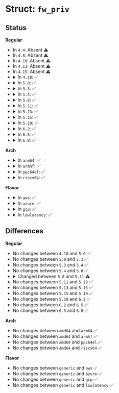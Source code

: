 # Struct: <code>fw_priv</code>

## Status
<b>Regular</b>
<ul>
<li>
In <code>4.4</code>: Absent ⚠️
</li>
<li>
In <code>4.8</code>: Absent ⚠️
</li>
<li>
In <code>4.10</code>: Absent ⚠️
</li>
<li>
In <code>4.13</code>: Absent ⚠️
</li>
<li>
In <code>4.15</code>: Absent ⚠️
</li>
<li>
<details>
<summary>In <code>4.18</code>: ✅</summary>

```c
struct fw_priv {
    struct kref ref;
    struct list_head list;
    struct firmware_cache *fwc;
    struct fw_state fw_st;
    void *data;
    size_t size;
    size_t allocated_size;
    bool is_paged_buf;
    bool need_uevent;
    struct page **pages;
    int nr_pages;
    int page_array_size;
    struct list_head pending_list;
    const char *fw_name;
};
```
</details>
</li>
<li>
<details>
<summary>In <code>5.0</code>: ✅</summary>

```c
struct fw_priv {
    struct kref ref;
    struct list_head list;
    struct firmware_cache *fwc;
    struct fw_state fw_st;
    void *data;
    size_t size;
    size_t allocated_size;
    bool is_paged_buf;
    bool need_uevent;
    struct page **pages;
    int nr_pages;
    int page_array_size;
    struct list_head pending_list;
    const char *fw_name;
};
```
</details>
</li>
<li>
<details>
<summary>In <code>5.3</code>: ✅</summary>

```c
struct fw_priv {
    struct kref ref;
    struct list_head list;
    struct firmware_cache *fwc;
    struct fw_state fw_st;
    void *data;
    size_t size;
    size_t allocated_size;
    bool is_paged_buf;
    struct page **pages;
    int nr_pages;
    int page_array_size;
    bool need_uevent;
    struct list_head pending_list;
    const char *fw_name;
};
```
</details>
</li>
<li>
<details>
<summary>In <code>5.4</code>: ✅</summary>

```c
struct fw_priv {
    struct kref ref;
    struct list_head list;
    struct firmware_cache *fwc;
    struct fw_state fw_st;
    void *data;
    size_t size;
    size_t allocated_size;
    bool is_paged_buf;
    struct page **pages;
    int nr_pages;
    int page_array_size;
    bool need_uevent;
    struct list_head pending_list;
    const char *fw_name;
};
```
</details>
</li>
<li>
<details>
<summary>In <code>5.8</code>: ✅</summary>

```c
struct fw_priv {
    struct kref ref;
    struct list_head list;
    struct firmware_cache *fwc;
    struct fw_state fw_st;
    void *data;
    size_t size;
    size_t allocated_size;
    bool is_paged_buf;
    struct page **pages;
    int nr_pages;
    int page_array_size;
    bool need_uevent;
    struct list_head pending_list;
    const char *fw_name;
};
```
</details>
</li>
<li>
<details>
<summary>In <code>5.11</code>: ✅</summary>

```c
struct fw_priv {
    struct kref ref;
    struct list_head list;
    struct firmware_cache *fwc;
    struct fw_state fw_st;
    void *data;
    size_t size;
    size_t allocated_size;
    size_t offset;
    u32 opt_flags;
    bool is_paged_buf;
    struct page **pages;
    int nr_pages;
    int page_array_size;
    bool need_uevent;
    struct list_head pending_list;
    const char *fw_name;
};
```
</details>
</li>
<li>
<details>
<summary>In <code>5.13</code>: ✅</summary>

```c
struct fw_priv {
    struct kref ref;
    struct list_head list;
    struct firmware_cache *fwc;
    struct fw_state fw_st;
    void *data;
    size_t size;
    size_t allocated_size;
    size_t offset;
    u32 opt_flags;
    bool is_paged_buf;
    struct page **pages;
    int nr_pages;
    int page_array_size;
    bool need_uevent;
    struct list_head pending_list;
    const char *fw_name;
};
```
</details>
</li>
<li>
<details>
<summary>In <code>5.15</code>: ✅</summary>

```c
struct fw_priv {
    struct kref ref;
    struct list_head list;
    struct firmware_cache *fwc;
    struct fw_state fw_st;
    void *data;
    size_t size;
    size_t allocated_size;
    size_t offset;
    u32 opt_flags;
    bool is_paged_buf;
    struct page **pages;
    int nr_pages;
    int page_array_size;
    bool need_uevent;
    struct list_head pending_list;
    const char *fw_name;
};
```
</details>
</li>
<li>
<details>
<summary>In <code>5.19</code>: ✅</summary>

```c
struct fw_priv {
    struct kref ref;
    struct list_head list;
    struct firmware_cache *fwc;
    struct fw_state fw_st;
    void *data;
    size_t size;
    size_t allocated_size;
    size_t offset;
    u32 opt_flags;
    bool is_paged_buf;
    struct page **pages;
    int nr_pages;
    int page_array_size;
    bool need_uevent;
    struct list_head pending_list;
    const char *fw_name;
};
```
</details>
</li>
<li>
<details>
<summary>In <code>6.2</code>: ✅</summary>

```c
struct fw_priv {
    struct kref ref;
    struct list_head list;
    struct firmware_cache *fwc;
    struct fw_state fw_st;
    void *data;
    size_t size;
    size_t allocated_size;
    size_t offset;
    u32 opt_flags;
    bool is_paged_buf;
    struct page **pages;
    int nr_pages;
    int page_array_size;
    bool need_uevent;
    struct list_head pending_list;
    const char *fw_name;
};
```
</details>
</li>
<li>
<details>
<summary>In <code>6.5</code>: ✅</summary>

```c
struct fw_priv {
    struct kref ref;
    struct list_head list;
    struct firmware_cache *fwc;
    struct fw_state fw_st;
    void *data;
    size_t size;
    size_t allocated_size;
    size_t offset;
    u32 opt_flags;
    bool is_paged_buf;
    struct page **pages;
    int nr_pages;
    int page_array_size;
    bool need_uevent;
    struct list_head pending_list;
    const char *fw_name;
};
```
</details>
</li>
<li>
<details>
<summary>In <code>6.8</code>: ✅</summary>

```c
struct fw_priv {
    struct kref ref;
    struct list_head list;
    struct firmware_cache *fwc;
    struct fw_state fw_st;
    void *data;
    size_t size;
    size_t allocated_size;
    size_t offset;
    u32 opt_flags;
    bool is_paged_buf;
    struct page **pages;
    int nr_pages;
    int page_array_size;
    bool need_uevent;
    struct list_head pending_list;
    const char *fw_name;
};
```
</details>
</li>
</ul>
<b>Arch</b>
<ul>
<li>
<details>
<summary>In <code>arm64</code>: ✅</summary>

```c
struct fw_priv {
    struct kref ref;
    struct list_head list;
    struct firmware_cache *fwc;
    struct fw_state fw_st;
    void *data;
    size_t size;
    size_t allocated_size;
    bool is_paged_buf;
    struct page **pages;
    int nr_pages;
    int page_array_size;
    bool need_uevent;
    struct list_head pending_list;
    const char *fw_name;
};
```
</details>
</li>
<li>
<details>
<summary>In <code>armhf</code>: ✅</summary>

```c
struct fw_priv {
    struct kref ref;
    struct list_head list;
    struct firmware_cache *fwc;
    struct fw_state fw_st;
    void *data;
    size_t size;
    size_t allocated_size;
    bool is_paged_buf;
    struct page **pages;
    int nr_pages;
    int page_array_size;
    bool need_uevent;
    struct list_head pending_list;
    const char *fw_name;
};
```
</details>
</li>
<li>
<details>
<summary>In <code>ppc64el</code>: ✅</summary>

```c
struct fw_priv {
    struct kref ref;
    struct list_head list;
    struct firmware_cache *fwc;
    struct fw_state fw_st;
    void *data;
    size_t size;
    size_t allocated_size;
    bool is_paged_buf;
    struct page **pages;
    int nr_pages;
    int page_array_size;
    bool need_uevent;
    struct list_head pending_list;
    const char *fw_name;
};
```
</details>
</li>
<li>
<details>
<summary>In <code>riscv64</code>: ✅</summary>

```c
struct fw_priv {
    struct kref ref;
    struct list_head list;
    struct firmware_cache *fwc;
    struct fw_state fw_st;
    void *data;
    size_t size;
    size_t allocated_size;
    bool is_paged_buf;
    struct page **pages;
    int nr_pages;
    int page_array_size;
    bool need_uevent;
    struct list_head pending_list;
    const char *fw_name;
};
```
</details>
</li>
</ul>
<b>Flavor</b>
<ul>
<li>
<details>
<summary>In <code>aws</code>: ✅</summary>

```c
struct fw_priv {
    struct kref ref;
    struct list_head list;
    struct firmware_cache *fwc;
    struct fw_state fw_st;
    void *data;
    size_t size;
    size_t allocated_size;
    bool is_paged_buf;
    struct page **pages;
    int nr_pages;
    int page_array_size;
    bool need_uevent;
    struct list_head pending_list;
    const char *fw_name;
};
```
</details>
</li>
<li>
<details>
<summary>In <code>azure</code>: ✅</summary>

```c
struct fw_priv {
    struct kref ref;
    struct list_head list;
    struct firmware_cache *fwc;
    struct fw_state fw_st;
    void *data;
    size_t size;
    size_t allocated_size;
    bool is_paged_buf;
    struct page **pages;
    int nr_pages;
    int page_array_size;
    bool need_uevent;
    struct list_head pending_list;
    const char *fw_name;
};
```
</details>
</li>
<li>
<details>
<summary>In <code>gcp</code>: ✅</summary>

```c
struct fw_priv {
    struct kref ref;
    struct list_head list;
    struct firmware_cache *fwc;
    struct fw_state fw_st;
    void *data;
    size_t size;
    size_t allocated_size;
    bool is_paged_buf;
    struct page **pages;
    int nr_pages;
    int page_array_size;
    bool need_uevent;
    struct list_head pending_list;
    const char *fw_name;
};
```
</details>
</li>
<li>
<details>
<summary>In <code>lowlatency</code>: ✅</summary>

```c
struct fw_priv {
    struct kref ref;
    struct list_head list;
    struct firmware_cache *fwc;
    struct fw_state fw_st;
    void *data;
    size_t size;
    size_t allocated_size;
    bool is_paged_buf;
    struct page **pages;
    int nr_pages;
    int page_array_size;
    bool need_uevent;
    struct list_head pending_list;
    const char *fw_name;
};
```
</details>
</li>
</ul>

## Differences
<b>Regular</b>
<ul>
<li>
No changes between <code>4.18</code> and <code>5.0</code> ✅
</li>
<li>
No changes between <code>5.0</code> and <code>5.3</code> ✅
</li>
<li>
No changes between <code>5.3</code> and <code>5.4</code> ✅
</li>
<li>
No changes between <code>5.4</code> and <code>5.8</code> ✅
</li>
<li>
<details>
<summary>Changed between <code>5.8</code> and <code>5.11</code> ⚠️</summary>
<ul>
<li>
<b>Field added. </b>
<code>size_t offset</code>
</li>
<li>
<b>Field added. </b>
<code>u32 opt_flags</code>
</li>
</ul>
</details>
</li>
<li>
No changes between <code>5.11</code> and <code>5.13</code> ✅
</li>
<li>
No changes between <code>5.13</code> and <code>5.15</code> ✅
</li>
<li>
No changes between <code>5.15</code> and <code>5.19</code> ✅
</li>
<li>
No changes between <code>5.19</code> and <code>6.2</code> ✅
</li>
<li>
No changes between <code>6.2</code> and <code>6.5</code> ✅
</li>
<li>
No changes between <code>6.5</code> and <code>6.8</code> ✅
</li>
</ul>
<b>Arch</b>
<ul>
<li>
No changes between <code>amd64</code> and <code>arm64</code> ✅
</li>
<li>
No changes between <code>amd64</code> and <code>armhf</code> ✅
</li>
<li>
No changes between <code>amd64</code> and <code>ppc64el</code> ✅
</li>
<li>
No changes between <code>amd64</code> and <code>riscv64</code> ✅
</li>
</ul>
<b>Flavor</b>
<ul>
<li>
No changes between <code>generic</code> and <code>aws</code> ✅
</li>
<li>
No changes between <code>generic</code> and <code>azure</code> ✅
</li>
<li>
No changes between <code>generic</code> and <code>gcp</code> ✅
</li>
<li>
No changes between <code>generic</code> and <code>lowlatency</code> ✅
</li>
</ul>
